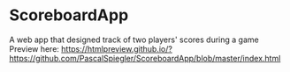 # ScoreboardApp
A web app that designed track of two players' scores during a game  
Preview here: https://htmlpreview.github.io/?https://github.com/PascalSpiegler/ScoreboardApp/blob/master/index.html

